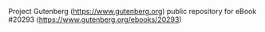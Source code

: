 Project Gutenberg (https://www.gutenberg.org) public repository for eBook #20293 (https://www.gutenberg.org/ebooks/20293)
